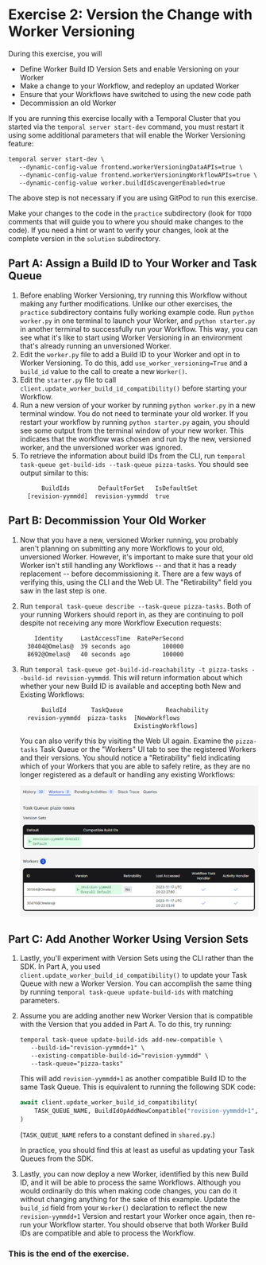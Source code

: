 # Exercise 2: Version the Change with Worker Versioning

During this exercise, you will

* Define Worker Build ID Version Sets and enable Versioning on your Worker
* Make a change to your Workflow, and redeploy an updated Worker
* Ensure that your Workflows have switched to using the new code path
* Decommission an old Worker

If you are running this exercise locally with a Temporal Cluster that 
you started via the `temporal server start-dev` command, you must
restart it using some additional parameters that will enable the 
Worker Versioning feature:

```shell
temporal server start-dev \
   --dynamic-config-value frontend.workerVersioningDataAPIs=true \
   --dynamic-config-value frontend.workerVersioningWorkflowAPIs=true \
   --dynamic-config-value worker.buildIdScavengerEnabled=true
```

The above step is not necessary if you are using GitPod to run this 
exercise.

Make your changes to the code in the `practice` subdirectory (look for 
`TODO` comments that will guide you to where you should make changes to 
the code). If you need a hint or want to verify your changes, look at 
the complete version in the `solution` subdirectory.


## Part A: Assign a Build ID to Your Worker and Task Queue

1. Before enabling Worker Versioning, try running this Workflow
   without making any further modifications. Unlike our other exercises,
   the `practice` subdirectory contains fully working example code.
   Run `python worker.py` in one terminal to launch your Worker,
   and `python starter.py` in another terminal to successfully run
   your Workflow. This way, you can see what it's like to start using
   Worker Versioning in an environment that's already running an
   unversioned Worker.
2. Edit the `worker.py` file to add a Build ID to your Worker and opt in to
   Worker Versioning. To do this, add `use_worker_versioning=True` and a
   `build_id` value to the call to create a new `Worker()`.
3. Edit the `starter.py` file to call
   `client.update_worker_build_id_compatibility()` before starting your
   Workflow.
4. Run a new version of your worker by running `python worker.py` 
   in a new terminal window. You do not need to terminate your old
   worker. If you restart your workflow by running `python starter.py`
   again, you should see some output from the terminal window of your
   new worker. This indicates that the workflow was chosen and run by
   the new, versioned worker, and the unversioned worker was ignored.
5. To retrieve the information about build IDs from the CLI, run
   `temporal task-queue get-build-ids --task-queue pizza-tasks`. You
   should see output similar to this:
   ```output
         BuildIds        DefaultForSet   IsDefaultSet
     [revision-yymmdd]  revision-yymmdd  true
   ```


## Part B: Decommission Your Old Worker

1. Now that you have a new, versioned Worker running, you probably
   aren't planning on submitting any more Workflows to your old,
   unversioned Worker. However, it's important to make sure that your
   old Worker isn't still handling any Workflows -- and that it has
   a ready replacement -- before decommissioning it. There are a
   few ways of verifying this, using the CLI and the Web UI. The
   "Retirability" field you saw in the last step is one.
2. Run `temporal task-queue describe --task-queue pizza-tasks`. Both
   of your running Workers should report in, as they are continuing to
   poll despite not receiving any more Workflow Execution requests:
   ```output
       Identity     LastAccessTime  RatePerSecond
     30404@Omelas@  39 seconds ago         100000
     8692@Omelas@   40 seconds ago         100000
   ```
3. Run `temporal task-queue get-build-id-reachability -t pizza-tasks --build-id revision-yymmdd`.
   This will return information about which whether your new Build ID is
   available and accepting both New and Existing Workflows:
   ```output
         BuildId       TaskQueue            Reachability
     revision-yymmdd  pizza-tasks  [NewWorkflows
                                   ExistingWorkflows]
   ```
   You can also verify this by visiting the Web UI again. Examine
   the `pizza-tasks` Task Queue or the "Workers" UI tab to
   see the registered Workers and their versions. You should notice
   a "Retirability" field indicating which of your Workers that you
   are able to safely retire, as they are no longer registered as a
   default or handling any existing Workflows:
   
   ![Retirability field in Web UI](images/retirability.png)


## Part C: Add Another Worker Using Version Sets

1. Lastly, you'll experiment with Version Sets using the CLI rather
   than the SDK. In Part A, you used
   `client.update_worker_build_id_compatibility()` to update your Task
   Queue with new a Worker Version. You can accomplish the same
   thing by running `temporal task-queue update-build-ids` with
   matching parameters.
2. Assume you are adding another new Worker Version that is compatible with the
   Version that you added in Part A. To do this, try running:

   ```shell
   temporal task-queue update-build-ids add-new-compatible \
      --build-id="revision-yymmdd+1" \
      --existing-compatible-build-id="revision-yymmdd" \
      --task-queue="pizza-tasks"
   ```

   This will add `revision-yymmdd+1` as another compatible Build ID to the same
	Task Queue. This is equivalent to running the following SDK code:

   ```python
   await client.update_worker_build_id_compatibility(
       TASK_QUEUE_NAME, BuildIdOpAddNewCompatible("revision-yymmdd+1", "revision-yymmdd")
   )
   ```

   (`TASK_QUEUE_NAME` refers to a constant defined in `shared.py`.)

   In practice, you should find this at least as useful as updating your
   Task Queues from the SDK.
3. Lastly, you can now deploy a new Worker, identified by this new Build ID,
   and it will be able to process the same Workflows. Although you would
   ordinarily do this when making code changes, you can do it without changing
   anything for the sake of this example. Update the `build_id` field from your
   `Worker()` declaration to reflect the new `revision-yymmdd+1`
   Version and restart your Worker once again, then re-run your Workflow
   starter. You should observe that both Worker Build IDs are compatible and
   able to process the Workflow.


### This is the end of the exercise.

